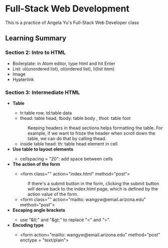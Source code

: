 # Full-Stack Web Development

This is a practice of Angela Yu's Full-Stack Web Developer class

<h2>Learning Summary</h2>
  <h3>Section 2: Intro to HTML</h3>
    <ul>
      <li>Boilerplate: in Atom editor, type html and hit Enter</li>
      <li>List: ul(unordered list), ol(ordered list), li(list item)</li>
      <li>Image</li>
      <li>Hypterlink</li>
    </ul>

<h3>Section 3: Intermediate HTML</h3>
  <ul>
    <li><strong>Table</strong></li>
      <ul>
        <li>tr:table row, td:table data</li>
        <li>thead: table head, tbody: table body , tfoot: table foot</li>
          <ul>Keeping headers in thead sections helps formatting the table. For example, if we want to froze the header when scroll down the table, we can do that by calling thead.</ul>
        <li>inside table head: th: table head element in cell
      </ul>
    <li><strong>Use table to layout elements</strong></li>
      <ul>
        <li>cellspacing = "20": add space between cells</li>
      </ul>
    <li><strong>The action of the form</strong></li>
      <ul>  
        <li>
          &lt;form class="" action="index.html" method="post"&gt;
        </li>
          <ul>If there's a submit button in the form, clicking the submit button will derive back to the index.html page, which is defined by the action value of the form.
          </ul>
        <li>&lt;form class="" action="mailto: wangyw@email.arizona.edu" method="post"&gt;
        </li>    
      </ul>
    <li><strong>Escaping angle brackets</strong></li>
      <ul><li>use "&amp;lt;" and "&amp;gt;" to replace "<" and ">".
      </ul>
    <li><strong>Encoding type</strong></li>
      <ul>
        <li>&lt;form action="mailto: wangyw@email.arizona.edu" method="post" enctype = "text/plain"&gt;</li>
      </ul>
</ul>
